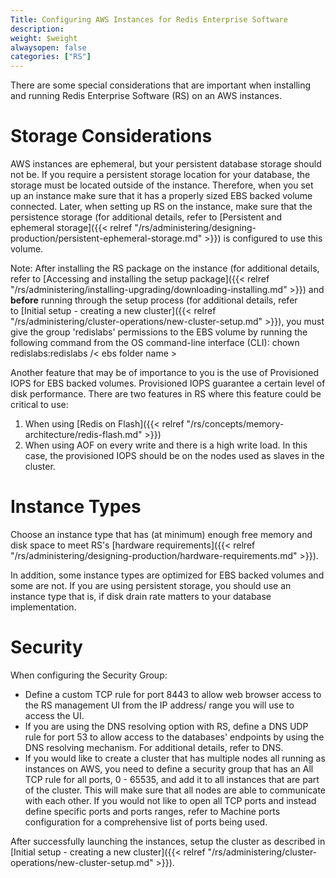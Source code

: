 ```yaml
---
Title: Configuring AWS Instances for Redis Enterprise Software
description: 
weight: $weight
alwaysopen: false
categories: ["RS"]
---
```

There are some special considerations that are important when installing
and running Redis Enterprise Software (RS) on an AWS instances.

Storage Considerations
======================

AWS instances are ephemeral, but your persistent database storage should
not be. If you require a persistent storage location for your database,
the storage must be located outside of the instance. Therefore, when you
set up an instance make sure that it has a properly sized EBS backed volume
connected. Later, when setting up RS on the instance, make sure that the
persistence storage (for additional details, refer to [Persistent and
ephemeral
storage]({{< relref "/rs/administering/designing-production/persistent-ephemeral-storage.md" >}})
is configured to use this volume.

Note: After installing the RS package on the instance (for additional
details, refer to [Accessing and installing the setup
package]({{< relref "/rs/administering/installing-upgrading/downloading-installing.md" >}})
and **before** running through the setup process (for additional
details, refer to [Initial setup - creating a new
cluster]({{< relref "/rs/administering/cluster-operations/new-cluster-setup.md" >}}),
you must give the group 'redislabs' permissions to the EBS volume by
running the following command from the OS command-line interface (CLI):
chown redislabs:redislabs /\< ebs folder name \>

Another feature that may be of importance to you is the use of
Provisioned IOPS for EBS backed volumes. Provisioned IOPS guarantee a
certain level of disk performance. There are two features in RS where
this feature could be critical to use:

1. When using [Redis on
    Flash]({{< relref "/rs/concepts/memory-architecture/redis-flash.md" >}})
1. When using AOF on every write and there is a high write load. In
    this case, the provisioned IOPS should be on the nodes used as
    slaves in the cluster.

Instance Types
==============

Choose an instance type that has (at minimum) enough free memory and
disk space to meet RS's [hardware
requirements]({{< relref "/rs/administering/designing-production/hardware-requirements.md" >}}).

In addition, some instance types are optimized for EBS backed volumes
and some are not. If you are using persistent storage, you should use an
instance type that is, if disk drain rate matters to your database
implementation.

Security
========

When configuring the Security Group:

- Define a custom TCP rule for port 8443 to allow web browser access
    to the RS management UI from the IP address/ range you will use to
    access the UI.
- If you are using the DNS resolving option with RS, define a DNS UDP
    rule for port 53 to allow access to the databases' endpoints by
    using the DNS resolving mechanism. For additional details, refer to
    DNS.
- If you would like to create a cluster that has multiple nodes all
    running as instances on AWS, you need to define a security group
    that has an All TCP rule for all ports, 0 - 65535, and add it to
    all instances that are part of the cluster. This will make sure that
    all nodes are able to communicate with each other. If you would not
    like to open all TCP ports and instead define specific ports and
    ports ranges, refer to Machine ports configuration for a
    comprehensive list of ports being used.

After successfully launching the instances, setup the cluster as
described in [Initial setup - creating a new
cluster]({{< relref "/rs/administering/cluster-operations/new-cluster-setup.md" >}}).
